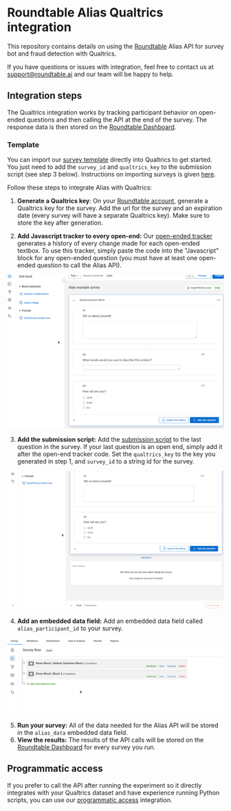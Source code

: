 # Roundtable Alias Qualtrics integration

This repository contains details on using the [Roundtable](https://roundtable.ai) Alias API for survey bot and fraud detection with Qualtrics.

If you have questions or issues with integration, feel free to contact us at [support@roundtable.ai](mailto:support@roundtable.ai) and our team will be happy to help.

## Integration steps

The Qualtrics integration works by tracking participant behavior on open-ended questions and then calling the API at the end of the survey. The response data is then stored on the [Roundtable Dashboard](https://roundtable.ai/dashboard).

### Template

You can import our [survey template](alias_example_survey.qsf) directly into Qualtrics to get started. You just need to add the `survey_id` and `qualtrics_key` to the submission script (see step 3 below). Instructions on importing surveys is given [here](https://www.qualtrics.com/support/survey-platform/survey-module/survey-tools/import-and-export-surveys/).

Follow these steps to integrate Alias with Qualtrics:

1. **Generate a Qualtrics key**: On your [Roundtable account](https://roundtable.ai/account), generate a Qualtrics key for the survey. Add the url for the survey and an expiration date (every survey will have a separate Qualtrics key). Make sure to store the key after generation.

2. **Add Javascript tracker to every open-end:** Our [open-ended tracker](qualtrics-oe-tracker.js) generates a history of every change made for each open-ended textbox. To use this tracker, simply paste the code into the "Javascript" block for any open-ended question (you must have at least one open-ended question to call the Alias API).

![Javascript tracker animation](gifs/js-tracker.gif)

3. **Add the submission script:** Add the [submission script](qualtrics-end-of-survey-tracker.js) to the last question in the survey. If your last question is an open end, simply add it after the open-end tracker code. Set the `qualtrics_key` to the key you generated in step 1, and `survey_id` to a string id for the survey.

![Submission script animation](gifs/submission-script.gif)

4. **Add an embedded data field:** Add an embedded data field called `alias_participant_id` to your survey.

![Javascript tracker animation](gifs/embedded-data.gif)

5. **Run your survey:** All of the data needed for the Alias API will be stored in the `alias_data` embedded data field.
6. **View the results:** The results of the API calls will be stored on the [Roundtable Dashboard](https://roundtable.ai/dashboard) for every survey you run.

## Programmatic access

If you prefer to call the API after running the experiment so it directly integrates with your Qualtrics dataset and have experience running Python scripts, you can use our [programmatic access](programmatic-access/) integration.